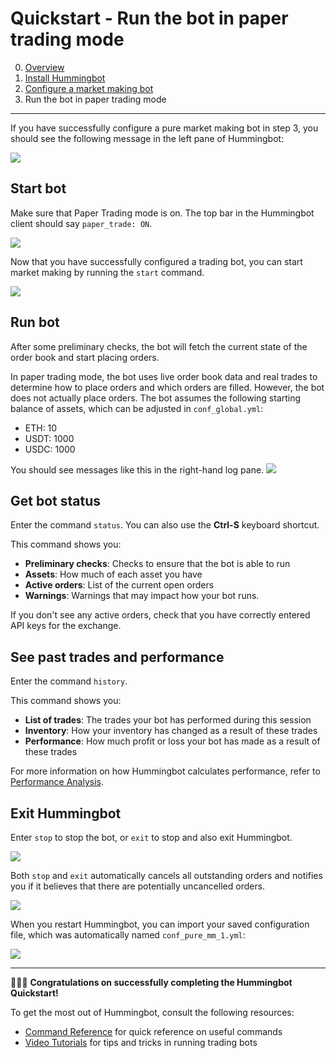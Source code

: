 # Quickstart - Run the bot in paper trading mode

0. [Overview](index.md)
1. [Install Hummingbot](install.md)
2. [Configure a market making bot](configure.md)
3. Run the bot in paper trading mode

---

If you have successfully configure a pure market making bot in step 3, you should see the following message in the left pane of Hummingbot:

![](/assets/img/quickstart_start.png)

## Start bot

Make sure that Paper Trading mode is on. The top bar in the Hummingbot client should say `paper_trade: ON`.

![](/assets/img/quickstart_paper_on.png)

Now that you have successfully configured a trading bot, you can start market making by running the `start` command.

![](/assets/img/quickstart_starting.png)

## Run bot
After some preliminary checks, the bot will fetch the current state of the order book and start placing orders.

In paper trading mode, the bot uses live order book data and real trades to determine how to place orders and which orders are filled. However, the bot does not actually place orders. The bot assumes the following starting balance of assets, which can be adjusted in `conf_global.yml`:

* ETH: 10
* USDT: 1000
* USDC: 1000

You should see messages like this in the right-hand log pane.
![](/assets/img/running-bot.png)

## Get bot status

Enter the command `status`. You can also use the **Ctrl-S** keyboard shortcut.

This command shows you:

* **Preliminary checks**: Checks to ensure that the bot is able to run
* **Assets**: How much of each asset you have
* **Active orders**: List of the current open orders
* **Warnings**: Warnings that may impact how your bot runs.

If you don't see any active orders, check that you have correctly entered API keys for the exchange.

## See past trades and performance

Enter the command `history`.

This command shows you:

* **List of trades**: The trades your bot has performed during this session
* **Inventory**: How your inventory has changed as a result of these trades
* **Performance**: How much profit or loss your bot has made as a result of these trades

For more information on how Hummingbot calculates performance, refer to [Performance Analysis](https://docs.hummingbot.io/operation/commands/history/#how-it-works).

## Exit Hummingbot

Enter `stop` to stop the bot, or `exit` to stop and also exit Hummingbot.

![](/assets/img/quickstart_stop.png)

Both `stop` and `exit` automatically cancels all outstanding orders and notifies you if it believes that there are potentially uncancelled orders.

![](/assets/img/quickstart_exit.png)

When you restart Hummingbot, you can import your saved configuration file, which was automatically named `conf_pure_mm_1.yml`:

![](/assets/img/quickstart_import.png)

---

🎉🎉🎉 **Congratulations on successfully completing the Hummingbot Quickstart!**

To get the most out of Hummingbot, consult the following resources:

* [Command Reference](/operation/commands/) for quick reference on useful commands
* [Video Tutorials](https://hummingbot.io/videos/) for tips and tricks in running trading bots